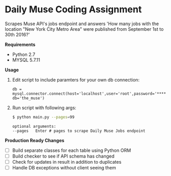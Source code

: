 # Daily Muse Coding Assignment
Scrapes Muse API's jobs endpoint and answers 'How many jobs with the location "New York City Metro Area" were published from September 1st to 30th 2016?'


**Requirements**
- Python 2.7
- MYSQL 5.7.11

**Usage** 

1. Edit script to include paramters for your own db connection: 
	```
	db = mysql.connector.connect(host='localhost',user='root',password='******', db='the_muse')
	```

2. Run script with following args: 
	```bash
	$ python main.py --pages=99
	```

	```
	optional arguments:
	--pages   Enter # pages to scrape Daily Muse Jobs endpoint
	```

**Production Ready Changes**
- [ ] Build separate classes for each table using Python ORM
- [ ] Build checker to see if API schema has changed
- [ ] Check for updates in result in addition to duplicates
- [ ] Handle DB exceptions without client seeing them
